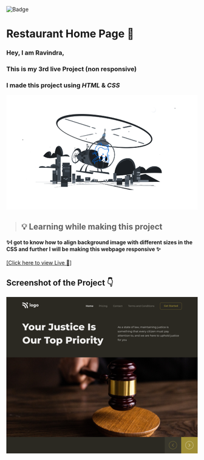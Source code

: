 ![Badge](https://img.shields.io/badge/Project--3-Home--Page-orange)
# Restaurant Home Page 🍔

### Hey, I am **Ravindra**, 
### This is  my 3rd live Project (non responsive)
### I made this project using *HTML* & *CSS*
![](./assets/profile-first-repo-dark.svg)

>##  💡 Learning while making this project

#### ✨I got to know how to align background image with different sizes in the CSS and further I will be making this webpage responsive ✨

[[Click here to view Live 🚀]](https://rp-project-2.netlify.app/)

## Screenshot of the Project 👇
![](./assets/Law%20Home%20Page.png)